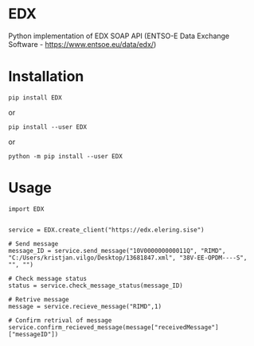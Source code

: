 # EDX
Python implementation of EDX SOAP API (ENTSO-E Data Exchange Software - https://www.entsoe.eu/data/edx/) 

# Installation

    pip install EDX

or

    pip install --user EDX

or 

    python -m pip install --user EDX


# Usage

    import EDX


    service = EDX.create_client("https://edx.elering.sise")

    # Send message
    message_ID = service.send_message("10V000000000011Q", "RIMD", "C:/Users/kristjan.vilgo/Desktop/13681847.xml", "38V-EE-OPDM----S", "", "")

    # Check message status
    status = service.check_message_status(message_ID)

    # Retrive message
    message = service.recieve_message("RIMD",1)
    
    # Confirm retrival of message
    service.confirm_recieved_message(message["receivedMessage"]["messageID"])

